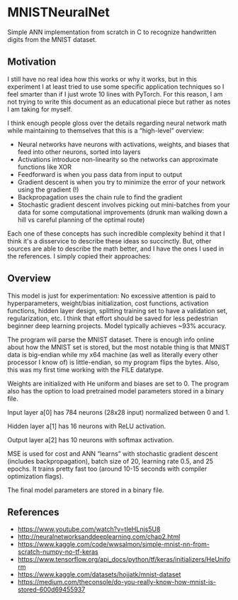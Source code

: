 # MNISTNeuralNet
Simple ANN implementation from scratch in C to recognize handwritten digits from the MNIST dataset. 

## Motivation
I still have no real idea how this works or why it works, but in this experiment I at least tried to use some specific application techniques so I feel smarter than if I just wrote 10 lines with PyTorch. For this reason, I am not trying to write this document as an educational piece but rather as notes I am taking for myself. 

I think enough people gloss over the details regarding neural network math while maintaining to themselves that this is a “high-level” overview:
- Neural networks have neurons with activations, weights, and biases that feed into other neurons, sorted into layers
- Activations introduce non-linearity so the networks can approximate functions like XOR
- Feedforward is when you pass data from input to output 
- Gradient descent is when you try to minimize the error of your network using the gradient (!)
- Backpropagation uses the chain rule to find the gradient
- Stochastic gradient descent involves picking out mini-batches from your data for some computational improvements (drunk man walking down a hill vs careful planning of the optimal route)

Each one of these concepts has such incredible complexity behind it that I think it's a disservice to describe these ideas so succinctly. But, other sources are able to describe the math better, and I have the ones I used in the references. I simply copied their approaches:

## Overview
This model is just for experimentation: No excessive attention is paid to hyperparameters, weight/bias initialization, cost functions, activation functions, hidden layer design, splitting training set to have a validation set, regularization, etc.  I think that effort should be saved for less pedestrian beginner deep learning projects. Model typically achieves ~93% accuracy. 

The program will parse the MNIST dataset. There is enough info online about how the MNIST set is stored, but the most notable thing is that MNIST data is big-endian while my x64 machine (as well as literally every other processor I know of) is little-endian, so my program flips the bytes. Also, this was my first time working with the FILE datatype. 

Weights are initialized with He uniform and biases are set to 0. The program also has the option to load pretrained model parameters stored in a binary file.

Input layer a[0] has 784 neurons (28x28 input) normalized between 0 and 1. 

Hidden layer a[1] has 16 neurons with ReLU activation.

Output layer a[2] has 10 neurons with softmax activation.

MSE is used for cost and ANN “learns” with stochastic gradient descent (includes backpropagation), batch size of 20, learning rate 0.5, and 25 epochs. It trains pretty fast too (around 10-15 seconds with compiler optimization flags). 

The final model parameters are stored in a binary file. 

## References
- https://www.youtube.com/watch?v=tIeHLnjs5U8 
- http://neuralnetworksanddeeplearning.com/chap2.html 
- https://www.kaggle.com/code/wwsalmon/simple-mnist-nn-from-scratch-numpy-no-tf-keras 
- https://www.tensorflow.org/api_docs/python/tf/keras/initializers/HeUniform  
- https://www.kaggle.com/datasets/hojjatk/mnist-dataset 
- https://medium.com/theconsole/do-you-really-know-how-mnist-is-stored-600d69455937   

